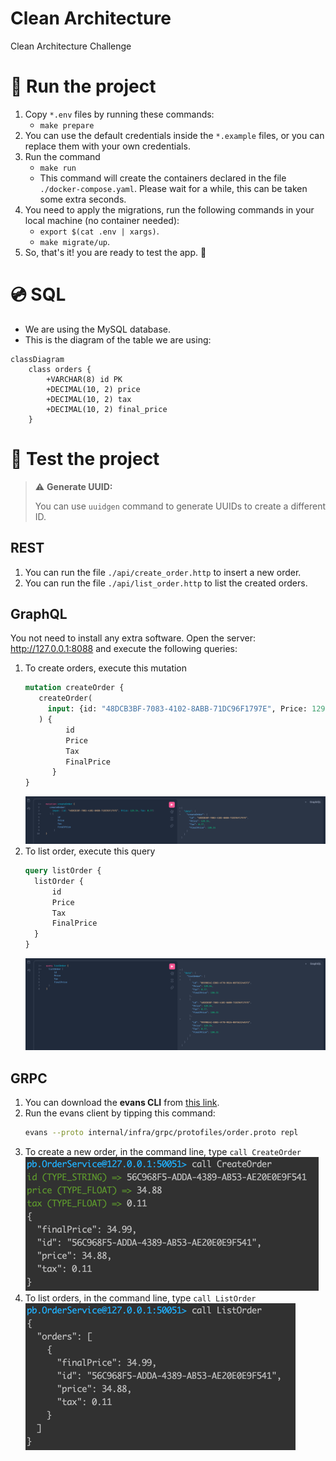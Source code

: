 # Clean Architecture

Clean Architecture Challenge

# 🚀 Run the project

1. Copy `*.env` files by running these commands:
    - `make prepare`
2. You can use the default credentials inside the `*.example` files, or you can replace them with your own credentials.
3. Run the command 
   - `make run`
   - This command will create the containers declared in the file `./docker-compose.yaml`.
     Please wait for a while, this can be taken some extra seconds.
4. You need to apply the migrations, run the following commands in your local machine (no container needed):
    - `export $(cat .env | xargs)`.
    - `make migrate/up`.
5. So, that's it! you are ready to test the app. 🏁

# 💿 SQL

- We are using the MySQL database.
- This is the diagram of the table we are using:

```mermaid
classDiagram
    class orders {
        +VARCHAR(8) id PK
        +DECIMAL(10, 2) price
        +DECIMAL(10, 2) tax
        +DECIMAL(10, 2) final_price
    }
```

# 🧪 Test the project

> ⚠️ **Generate UUID:**
>
> You can use `uuidgen` command to generate UUIDs to create a different ID.

## REST

1. You can run the file `./api/create_order.http` to insert a new order.
2. You can run the file `./api/list_order.http` to list the created orders.

## GraphQL

You not need to install any extra software. Open the server: http://127.0.0.1:8088 and execute the following queries:

1. To create orders, execute this mutation
   ```graphql
   mutation createOrder {
      createOrder(
        input: {id: "48DCB3BF-7083-4102-8ABB-71DC96F1797E", Price: 129.54, Tax: 0.77}
      ) {
            id
            Price
            Tax
            FinalPrice
         }
   }
   ```
   ![img.png](img/gql_createOrder.png.png)
2. To list order, execute this query
   ```graphql
   query listOrder {
     listOrder {
         id
         Price
         Tax
         FinalPrice
     }
   }
   ```
   ![img.png](img/gql_listOrder.png)

## GRPC

1. You can download the **evans CLI** from [this link](https://github.com/ktr0731/evans).
2. Run the evans client by tipping this command:
   ```sh
   evans --proto internal/infra/grpc/protofiles/order.proto repl
   ```
3. To create a new order, in the command line, type `call CreateOrder`
   ![img.png](img/grpc_createOrder.png)
4. To list orders, in the command line, type `call ListOrder`
   ![img.png](img/grpc_listOrder.png)
